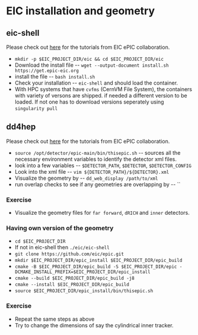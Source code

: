 # EIC installation and geometry

## eic-shell

Please check out [here](https://eic.github.io/tutorial-setting-up-environment/) for the tutorials from EIC ePIC collaboration.

* `mkdir -p $EIC_PROJECT_DIR/eic && cd $EIC_PROJECT_DIR/eic`
* Download the install file -- `wget --output-document install.sh https://get.epic-eic.org`
* install the file -- `bash install.sh`
* Check your installation -- `eic-shell` and should load the container. 
* With HPC systems that have `cvfms` (CernVM File System), the containers with variety of versons are shipped. if needed a different version to be loaded. If not one has to download versions seperately using `singularity pull`

## dd4hep

Please check out [here](https://eic.github.io/tutorial-geometry-development-using-dd4hep//) for the tutorials from EIC ePIC collaboration.

* `source /opt/detector/epic-main/bin/thisepic.sh` -- sources all the necessary environment variables to identify the detector xml files.
* look into a few variables -- `$DETECTOR_PATH`, `$DETECTOR`, `$DETECTOR_CONFIG`
* Look into the xml file -- `vim ${DETECTOR_PATH}/${DETECTOR}.xml`
* Visualize the geometry by -- `dd_web_display /path/to/xml`
* run overlap checks to see if any geometries are overlapping by -- ``

### Exercise

* Visualize the geometry files for `far forward`, `dRICH` and `inner` detectors. 

### Having own version of the geometry

* `cd $EIC_PROJECT_DIR`
* If not in eic-shell then `./eic/eic-shell`
* `git clone https://github.com/eic/epic.git`
* `mkdir $EIC_PROJECT_DIR/epic_install $EIC_PROJECT_DIR/epic_build`
* `cmake -B $EIC_PROJECT_DIR/epic_build -S $EIC_PROJECT_DIR/epic -DCMAKE_INSTALL_PREFIX=$EIC_PROJECT_DIR/epic_install`
* `cmake --build $EIC_PROJECT_DIR/epic_build -j8`
* `cmake --install $EIC_PROJECT_DIR/epic_build`
* `source $EIC_PROJECT_DIR/epic_install/bin/thisepic.sh`

### Exercise

* Repeat the same steps as above
* Try to change the dimensions of say the cylindrical inner tracker. 






